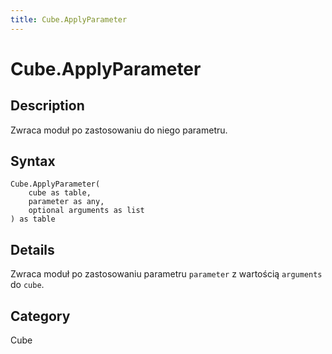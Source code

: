 ```yaml
---
title: Cube.ApplyParameter
---
```


# Cube.ApplyParameter


## Description

Zwraca moduł po zastosowaniu do niego parametru.


## Syntax

```powerquery
Cube.ApplyParameter(
    cube as table,
    parameter as any,
    optional arguments as list
) as table
```


## Details

Zwraca moduł po zastosowaniu parametru <code>parameter</code> z wartością <code>arguments</code> do <code>cube</code>.



## Category
Cube
